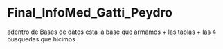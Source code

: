 # Final_InfoMed_Gatti_Peydro

adentro de Bases de datos esta la base que armamos + las tablas + las 4 busquedas que hicimos
